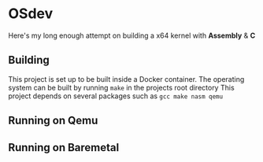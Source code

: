 # OSdev

Here's my long enough attempt on building a x64 kernel with **Assembly** & **C**

## Building

This project is set up to be built inside a Docker container.
The operating system can be built by running `make` in the projects root directory
This project depends on several packages such as `gcc make nasm qemu`

## Running on Qemu
## Running on Baremetal
